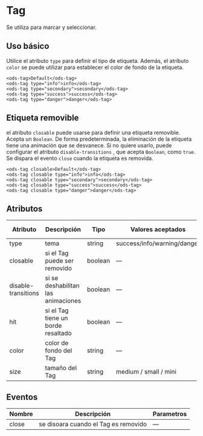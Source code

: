 # Tag

Se utiliza para marcar y seleccionar.

##  Uso básico

Utilice el atributo `type` para definir el tipo de etiqueta. Además, el atributo `color` se puede utilizar para establecer el color de fondo de la etiqueta.

```
<ods-tag>Default</ods-tag>
<ods-tag type="info">info</ods-tag>
<ods-tag type="secondary">secondary</ods-tag>
<ods-tag type="success">success</ods-tag>
<ods-tag type="danger">danger</ods-tag>
```

##  Etiqueta removible

el atributo `closable` puede usarse para definir una etiqueta removible. Acepta un `Boolean`. De forma predeterminada, la eliminación de la etiqueta tiene una animación que se desvanece. Si no quiere usarlo, puede configurar el atributo `disable-transitions` , que acepta `Boolean`, como `true`. Se dispara el evento `close` cuando la etiqueta es removida. 

```
<ods-tag closable>Default</ods-tag>
<ods-tag closable type="info">info</ods-tag>
<ods-tag closable type="secondary">secondary</ods-tag>
<ods-tag closable type="success">success</ods-tag>
<ods-tag closable type="danger">danger</ods-tag>
```
 
##  Atributos
| Atributo            | Descripción                         | Tipo    | Valores aceptados           | Por defecto |
| ------------------- | ----------------------------------- | ------- | --------------------------- | ----------- |
| type                | tema                                | string  | success/info/warning/danger | —           |
| closable            | si el Tag puede ser removido        | boolean | —                           | false       |
| disable-transitions | si se deshabilitan las animaciones  | boolean | —                           | false       |
| hit                 | si el  Tag tiene un borde resaltado | boolean | —                           | false       |
| color               | color de fondo del Tag              | string  | —                           | —           |
| size                | tamaño del Tag                      | string  | medium / small / mini       | —           |

##  Eventos
| Nombre | Descripción                          | Parametros |
| ------ | ------------------------------------ | ---------- |
| close  | se disoara cuando el Tag es removido | —          |